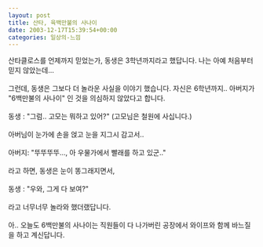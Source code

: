 ```yaml
---
layout: post
title: 산타, 육백만불의 사나이
date: 2003-12-17T15:39:54+00:00
categories: 일상의-느낌
---
```

산타클로스를 언제까지 믿었는가, 동생은 3학년까지라고 했답니다. 나는 아예 처음부터 믿지 않았는데...<br /><br />그런데, 동생은 그보다 더 놀라운 사실을 이야기 했습니다. 자신은 6학년까지.. 아버지가 "6백만불의 사나이" 인 것을 의심하지 않았다고 합니다. <br /><br />동생 : "그럼.. 고모는 뭐하고 있어?" (고모님은 철원에 사십니다.)<br /><br />아버님이 눈가에 손을 얹고 눈을 지그시 감고서..<br /><br />아버지: "뚜뚜뚜뚜..., 아 우물가에서 빨래를 하고 있군.."<br /><br />라고 하면, 동생은 눈이 똥그래지면서, <br /><br />동생 : "우와, 그게 다 보여?"<br /><br />라고 너무너무 놀라와 했더랬답니다. <br /><br />아.. 오늘도 6백만불의 사나이는 직원들이 다 나가버린 공장에서 와이프와 함께 바느질을 하고 계신답니다.

